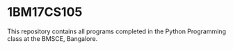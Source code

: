 # 1BM17CS105
This repository contains all programs completed in the Python Programming class at the BMSCE, Bangalore.
